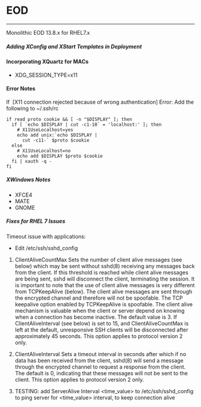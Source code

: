 # EOD
***
Monolithic EOD 13.8.x for RHEL7.x

##### Adding XConfig and XStart Templates in Deployment

#### Incorporating XQuartz for MACs
- XDG_SESSION_TYPE=x11 <br/>

#### Error Notes
If  [X11 connection rejected because of wrong authentication] Error:
Add the following to ~/.ssh/rc
```
if read proto cookie && [ -n "$DISPLAY" ]; then
  if [ `echo $DISPLAY | cut -c1-10` = 'localhost:' ]; then
    # X11UseLocalhost=yes
    echo add unix:`echo $DISPLAY | 
      cut -c11-` $proto $cookie 
  else 
    # X11UseLocalhost=no 
    echo add $DISPLAY $proto $cookie 
  fi | xauth -q - 
fi
```

##### XWindows Notes
- XFCE4
- MATE
- GNOME

##### Fixes for RHEL 7 Issues
Timeout issue with applications:<br/>
- Edit /etc/ssh/sshd_config<br/>

1) ClientAliveCountMax
             Sets the number of client alive messages (see below) which may be sent without sshd(8) receiving any messages back from the client. If this threshold is reached while client alive messages are being sent, sshd will disconnect the client, terminating the session. It is important to note that the use of client alive messages is very different from TCPKeepAlive (below). The client alive messages are sent through the encrypted channel and therefore will not be spoofable. The TCP keepalive option enabled by TCPKeepAlive is spoofable.  The client alive mechanism is valuable when the client or server depend on knowing when a connection has become inactive. The default value is 3. If ClientAliveInterval (see below) is set to 15, and ClientAliveCountMax is left at the default, unresponsive SSH clients will be disconnected after approximately 45 seconds. This option applies to protocol version 2 only.<br/>

2) ClientAliveInterval
             Sets a timeout interval in seconds after which if no data has been received from the client, sshd(8) will send a message through the encrypted channel to request a response from the client. The default is 0, indicating that these messages will not be sent to the client. This option applies to protocol version 2 only.<br/>

3) TESTING: add ServerAlive Interval <time_value> to /etc/ssh/sshd_config to ping server for <time_value> interval, to keep connection alive<br/>

